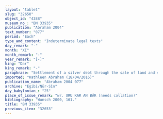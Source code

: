 ```yaml
---
layout: "tablet"
slug: "32650"
object_id: "4388"
museum_no_: "BM 33935"
publication: "Abraham 2004"
text_number: "077"
period: "Each"
type_and_content: "Indeterminate legal texts"
day_remark: "-"
month: "XI"
month_remark: "-"
year_remark: "[-]"
king: "Dar"
king_remark: "-"
paraphrase: "Settlement of a silver debt through the sale of land and slaves to the creditor. Due from the head of the Egibi family. A previous house sale became void after the house had been seized by the Esagil temple.<br /> <strong>B</strong> sold (<em>ana kaspi nadānu</em>) a plot of land including the house built on it (<em>qan&ucirc; bīt ep&scaron;u</em>) in Babylon&rsquo;s &Scaron;u&rsquo;anna-quarter to <strong>A</strong>, for 1 talent 4 minas and 14 shekels of silver, but later gave the house to the Esagil temple in order to settle one of his debts (<em>apālu</em> N). Consequently, <strong>A</strong> needs to be paid back the silver that he paid for the land and house. In the present document <strong>A</strong> receives (<em>mahāru</em>) 50 minas and 4 2/3 shekels of silver in capital and interest out of the total debt (<em>u&#39;iltu</em>) of more than 1 talent. It is the value in silver of a plot of land planted with trees (<em>zēru zaqpu</em>) of 2 kor, land under cultivation (<em>eqlu merē&scaron;u</em>) of 4.3.2 kor and 10 slaves (<em>amīlūtu</em>) which <strong>B</strong> gave (= sold) to <strong>A</strong>. The parties to the contract have taken one copy of the document each. Names of 21 witnesses and the scribe. Sealed by the seller.<br /> <br /> <strong>A</strong>=Anu-mukīn-apli/Anu-ahu-iddin//Ea-q&acirc;lu-i&scaron;emme;&nbsp;<strong>B</strong>=Marduk-nāṣir-apli/Itti-Marduk-balāṭu//Egibi"
imported: "Kathleen Abraham (18/04/2016)"
publication_name: "Abraham 2004 077"
archive: "Egibi/Nūr-Sîn"
day_babylonian_: "25"
place_of_issue_remark: "wr. URU KAR AN BÁR (needs collation)"
bibliography: "Wunsch 2000, 161."
title: "BM 33935"
previous_item: "32653"
---
```

